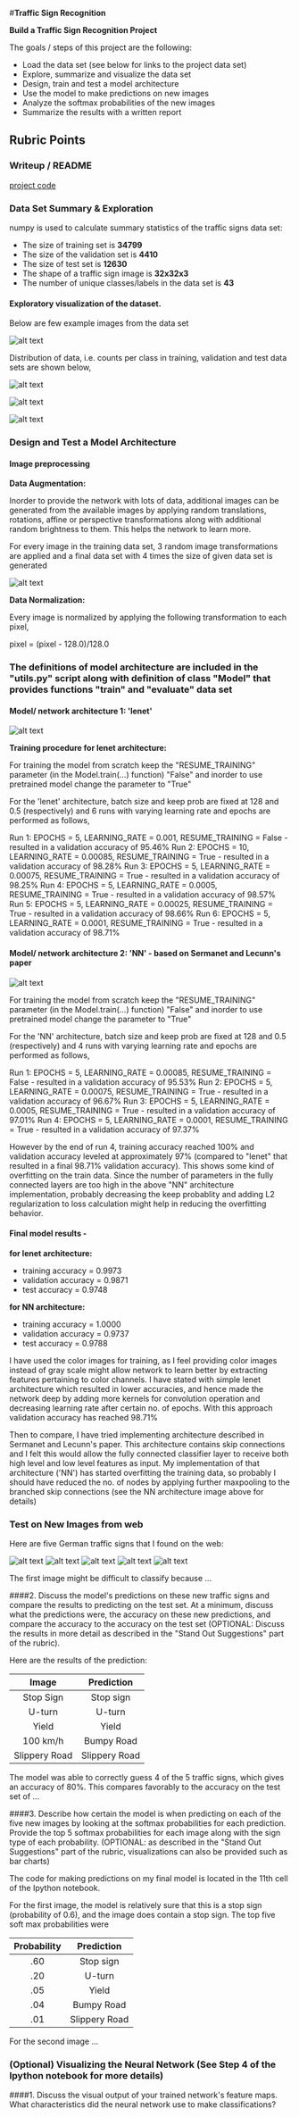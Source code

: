 #**Traffic Sign Recognition** 

**Build a Traffic Sign Recognition Project**

The goals / steps of this project are the following:
* Load the data set (see below for links to the project data set)
* Explore, summarize and visualize the data set
* Design, train and test a model architecture
* Use the model to make predictions on new images
* Analyze the softmax probabilities of the new images
* Summarize the results with a written report


[//]: # (Image References)

[example_data]: ./images_for_writeup/example_data.jpg "Example Data"
[counts_per_class_train_data]: ./images_for_writeup/counts_per_class_train_data.jpg "Counts per class in training data set"
[counts_per_class_validation_data]: ./images_for_writeup/counts_per_class_validation_data.JPG "Counts per class in validation data set"
[counts_per_class_test_data]: ./images_for_writeup/counts_per_class_test_data.jpg "Counts per class in testing data set"
[example_augmented_data]: ./images_for_writeup/example_augmented_data.jpg "Example augmented data"
[lenet_architecture]: ./images_for_writeup/lenet_architecture.jpg "lenet architecture"
[NN_architecture]: ./images_for_writeup/NN_architecture1.jpg "NN architecture"
[test_image1]: ./examples/test_image1.jpg "Traffic Sign 1"
[test_image2]: ./examples/test_image2.jpg "Traffic Sign 2"
[test_image3]: ./examples/test_image3.jpg "Traffic Sign 3"
[test_image4]: ./examples/test_image4.jpg "Traffic Sign 4"
[test_image5]: ./examples/test_image5.jpg "Traffic Sign 5"

## Rubric Points
### Writeup / README

[project code](https://github.com/ShanmukhaManoj11/CarND_Term1/blob/master/P2_GermanTrafficSignsClassifier/Traffic_Sign_Classifier.ipynb)

### Data Set Summary & Exploration

numpy is used to calculate summary statistics of the traffic signs data set:

* The size of training set is **34799**
* The size of the validation set is **4410**
* The size of test set is **12630**
* The shape of a traffic sign image is **32x32x3**
* The number of unique classes/labels in the data set is **43**

#### Exploratory visualization of the dataset.

Below are few example images from the data set

![alt text][example_data]

Distribution of data, i.e. counts per class in training, validation and test data sets are shown below,

![alt text][counts_per_class_train_data]

![alt text][counts_per_class_validation_data]

![alt text][counts_per_class_test_data]

### Design and Test a Model Architecture

#### Image preprocessing

**Data Augmentation:**

Inorder to provide the network with lots of data, additional images can be generated from the available images by applying random translations, rotations, affine or perspective transformations along with additional random brightness to them. This helps the network to learn more.

For every image in the training data set, 3 random image transformations are applied and a final data set with 4 times the size of given data set is generated

![alt text][example_augmented_data]

**Data Normalization:**

Every image is normalized by applying the following transformation to each pixel,

pixel = (pixel - 128.0)/128.0

### The definitions of model architecture are included in the "utils.py" script along with definition of class "Model" that provides functions "train" and "evaluate" data set

#### Model/ network architecture 1: 'lenet'

![alt text][lenet_architecture]

**Training procedure for lenet architecture:**

For training the model from scratch keep the "RESUME_TRAINING" parameter (in the Model.train(...) function) "False" and inorder to use pretrained model change the parameter to "True"

For the 'lenet' architecture, batch size and keep prob are fixed at 128 and 0.5 (respectively) and 6 runs with varying learning rate and epochs are performed as follows,

Run 1: EPOCHS = 5, LEARNING_RATE = 0.001, RESUME_TRAINING = False - resulted in a validation accuracy of 95.46%
Run 2: EPOCHS = 10, LEARNING_RATE = 0.00085, RESUME_TRAINING = True - resulted in a validation accuracy of 98.28%
Run 3: EPOCHS = 5, LEARNING_RATE = 0.00075, RESUME_TRAINING = True - resulted in a validation accuracy of 98.25%
Run 4: EPOCHS = 5, LEARNING_RATE = 0.0005, RESUME_TRAINING = True - resulted in a validation accuracy of 98.57%
Run 5: EPOCHS = 5, LEARNING_RATE = 0.00025, RESUME_TRAINING = True - resulted in a validation accuracy of 98.66%
Run 6: EPOCHS = 5, LEARNING_RATE = 0.0001, RESUME_TRAINING = True - resulted in a validation accuracy of 98.71%

#### Model/ network architecture 2: 'NN' - based on Sermanet and Lecunn's paper

![alt text][NN_architecture]

For training the model from scratch keep the "RESUME_TRAINING" parameter (in the Model.train(...) function) "False" and inorder to use pretrained model change the parameter to "True"

For the 'NN' architecture, batch size and keep prob are fixed at 128 and 0.5 (respectively) and 4 runs with varying learning rate and epochs are performed as follows,

Run 1: EPOCHS = 5, LEARNING_RATE = 0.00085, RESUME_TRAINING = False - resulted in a validation accuracy of 95.53%
Run 2: EPOCHS = 5, LEARNING_RATE = 0.00075, RESUME_TRAINING = True - resulted in a validation accuracy of 96.67%
Run 3: EPOCHS = 5, LEARNING_RATE = 0.0005, RESUME_TRAINING = True - resulted in a validation accuracy of 97.01%
Run 4: EPOCHS = 5, LEARNING_RATE = 0.0001, RESUME_TRAINING = True - resulted in a validation accuracy of 97.37%

However by the end of run 4, training accuracy reached 100% and validation accuracy leveled at approximately 97% (compared to "lenet" that resulted in a final 98.71% validation accuracy). This shows some kind of overfitting on the train data. Since the number of parameters in the fully connected layers are too high in the above "NN" architecture implementation, probably decreasing the keep probablity and adding L2 regularization to loss calculation might help in reducing the overfitting behavior.

#### Final model results - 

**for lenet architecture:**

* training accuracy = 0.9973
* validation accuracy = 0.9871
* test accuracy = 0.9748

**for NN architecture:**

* training accuracy = 1.0000
* validation accuracy = 0.9737
* test accuracy = 0.9788

I have used the color images for training, as I feel providing color images instead of gray scale might allow network to learn better by extracting features pertaining to color channels.
I have stated with simple lenet architecture which resulted in lower accuracies, and hence made the network deep by adding more kernels for convolution operation and decreasing learning rate after certain no. of epochs.
With this approach validation accuracy has reached 98.71%

Then to compare, I have tried implementing architecture described in Sermanet and Lecunn's paper. This architecture contains skip connections and I felt this would allow the fully connected classifier layer to receive both high level and low level features as input.
My implementation of that architecture ('NN') has started overfitting the training data, so probably I should have reduced the no. of nodes by applying further maxpooling to the branched skip connections (see the NN architecture image above for details)

### Test on New Images from web

Here are five German traffic signs that I found on the web:

![alt text][test_image1] ![alt text][test_image2] ![alt text][test_image3] 
![alt text][test_image4] ![alt text][test_image5]

The first image might be difficult to classify because ...

####2. Discuss the model's predictions on these new traffic signs and compare the results to predicting on the test set. At a minimum, discuss what the predictions were, the accuracy on these new predictions, and compare the accuracy to the accuracy on the test set (OPTIONAL: Discuss the results in more detail as described in the "Stand Out Suggestions" part of the rubric).

Here are the results of the prediction:

| Image			        |     Prediction	        					| 
|:---------------------:|:---------------------------------------------:| 
| Stop Sign      		| Stop sign   									| 
| U-turn     			| U-turn 										|
| Yield					| Yield											|
| 100 km/h	      		| Bumpy Road					 				|
| Slippery Road			| Slippery Road      							|


The model was able to correctly guess 4 of the 5 traffic signs, which gives an accuracy of 80%. This compares favorably to the accuracy on the test set of ...

####3. Describe how certain the model is when predicting on each of the five new images by looking at the softmax probabilities for each prediction. Provide the top 5 softmax probabilities for each image along with the sign type of each probability. (OPTIONAL: as described in the "Stand Out Suggestions" part of the rubric, visualizations can also be provided such as bar charts)

The code for making predictions on my final model is located in the 11th cell of the Ipython notebook.

For the first image, the model is relatively sure that this is a stop sign (probability of 0.6), and the image does contain a stop sign. The top five soft max probabilities were

| Probability         	|     Prediction	        					| 
|:---------------------:|:---------------------------------------------:| 
| .60         			| Stop sign   									| 
| .20     				| U-turn 										|
| .05					| Yield											|
| .04	      			| Bumpy Road					 				|
| .01				    | Slippery Road      							|


For the second image ... 

### (Optional) Visualizing the Neural Network (See Step 4 of the Ipython notebook for more details)
####1. Discuss the visual output of your trained network's feature maps. What characteristics did the neural network use to make classifications?


